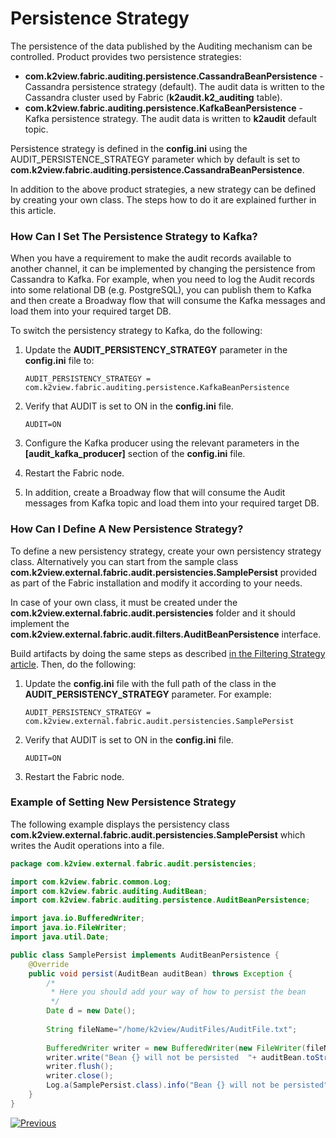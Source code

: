 <studio>

# Persistence Strategy

The persistence of the data published by the Auditing mechanism can be controlled. Product provides two persistence strategies:

* **com.k2view.fabric.auditing.persistence.CassandraBeanPersistence** - Cassandra persistence strategy (default). The audit data is written to the Cassandra cluster used by Fabric (**k2audit.k2_auditing** table). 
* **com.k2view.fabric.auditing.persistence.KafkaBeanPersistence** - Kafka persistence strategy. The audit data is written to **k2audit** default topic.

Persistence strategy is defined in the **config.ini** using the AUDIT_PERSISTENCE_STRATEGY parameter which by default is set to **com.k2view.fabric.auditing.persistence.CassandraBeanPersistence**.

In addition to the above product strategies, a new strategy can be defined by creating your own class. The steps how to do it are explained further in this article.

### How Can I Set The Persistence Strategy to Kafka?

When you have a requirement to make the audit records available to another channel, it can be implemented by changing the persistence from Cassandra to Kafka. For example, when you need to log the Audit records into some relational DB (e.g. PostgreSQL), you can publish them to Kafka and then create a Broadway flow that will consume the Kafka messages and load them into your required target DB.

To switch the persistency strategy to Kafka, do the following:

1. Update the  **AUDIT_PERSISTENCY_STRATEGY** parameter in the **config.ini** file to: 

   ~~~
   AUDIT_PERSISTENCY_STRATEGY = com.k2view.fabric.auditing.persistence.KafkaBeanPersistence
   ~~~

2. Verify that AUDIT is set to ON in the **config.ini** file.

   ~~~
   AUDIT=ON
   ~~~

3. Configure the Kafka producer using the relevant parameters in the **[audit_kafka_producer]** section of the **config.ini** file.

4. Restart the Fabric node.

5. In addition, create a Broadway flow that will consume the Audit messages from Kafka topic and load them into your required target DB.

### How Can I Define A New Persistence Strategy?

To define a new persistency strategy, create your own persistency strategy class. Alternatively you can start from the sample class **com.k2view.external.fabric.audit.persistencies.SamplePersist** provided as part of the Fabric installation and modify it according to your needs. 

In case of your own class, it must be created under the **com.k2view.external.fabric.audit.persistencies** folder and it should implement the **com.k2view.external.fabric.audit.filters.AuditBeanPersistence** interface. 

Build artifacts by doing the same steps as described [in the Filtering Strategy article](02_filtering_strategy.md). Then, do the following:

1. Update the **config.ini** file with the full path of the class in the  **AUDIT_PERSISTENCY_STRATEGY** parameter. For example:

   ~~~
   AUDIT_PERSISTENCY_STRATEGY = com.k2view.external.fabric.audit.persistencies.SamplePersist
   ~~~

2. Verify that AUDIT is set to ON in the **config.ini** file.

   ~~~
   AUDIT=ON
   ~~~

3. Restart the Fabric node.

### Example of Setting New Persistence Strategy

The following example displays the persistency class **com.k2view.external.fabric.audit.persistencies.SamplePersist** which writes the Audit operations into a file.

~~~java
package com.k2view.external.fabric.audit.persistencies;

import com.k2view.fabric.common.Log;
import com.k2view.fabric.auditing.AuditBean;
import com.k2view.fabric.auditing.persistence.AuditBeanPersistence;

import java.io.BufferedWriter;
import java.io.FileWriter;
import java.util.Date;

public class SamplePersist implements AuditBeanPersistence {
    @Override
    public void persist(AuditBean auditBean) throws Exception {
        /*
         * Here you should add your way of how to persist the bean
         */
        Date d = new Date();
        
        String fileName="/home/k2view/AuditFiles/AuditFile.txt";
        
        BufferedWriter writer = new BufferedWriter(new FileWriter(fileName, true));
        writer.write("Bean {} will not be persisted  "+ auditBean.toString());
        writer.flush();
        writer.close();
        Log.a(SamplePersist.class).info("Bean {} will not be persisted", auditBean.toString());
    }
}

~~~



[![Previous](/articles/images/Previous.png)](02_filtering_strategy.md)

</studio>
